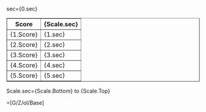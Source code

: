 sec=<span title="sec" id="sec" ><span title="0.sec" id="0.sec" >{0.sec}</span><span title="Table" id="Table" ><table border=1><span title="Ti.Row" id="Ti.Row" ><tr><th><span>Score</span></th><th><span>{Scale.sec}</span></th></tr></span><span title="sec.Row" id="sec.Row" ><span title="1.Row" id="1.Row" ><tr><td><span>{1.Score}</span></td><td><span>{1.sec}</span></td></tr></span><span title="2.Row" id="2.Row" ><tr><td><span>{2.Score}</span></td><td><span>{2.sec}</span></td></tr></span><span title="3.Row" id="3.Row" ><tr><td><span>{3.Score}</span></td><td><span>{3.sec}</span></td></tr></span><span title="4.Row" id="4.Row" ><tr><td><span>{4.Score}</span></td><td><span>{4.sec}</span></td></tr></span><span title="5.Row" id="5.Row" ><tr><td><span>{5.Score}</span></td><td><span>{5.sec}</span></td></tr></span></span></table></span></span></span>

Scale.sec={Scale.Bottom} to {Scale.Top}
 
=[G/Z/ol/Base]